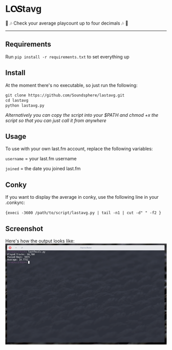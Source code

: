 # L![lastfmlogo](/docs/icon.png?raw=true "Lastfm")tavg
:musical_note: :notes:
Check your average playcount up to four decimals :notes: :musical_note:

---
## Requirements
Run `pip install -r requirements.txt` to set everything up


## Install
At the moment there's no executable, so just run the following:
```
git clone https://github.com/Soundsphere/lastavg.git
cd lastavg
python lastavg.py
```

_Alternatively you can copy the script into your $PATH and chmod +x the script so that you can just call it from anywhere_

## Usage
To use with your own last.fm account, replace the following variables:

`username` = your last.fm username

`joined` = the date you joined last.fm


## Conky
If you want to display the average in conky, use the following line in your .conkyrc:

`{execi -3600 /path/to/script/lastavg.py | tail -n1 | cut -d" " -f2 }`


## Screenshot
Here's how the output looks like:
![lastavgscreenshot](/docs/lastavgscreen.png?raw=true "lastavg output")
